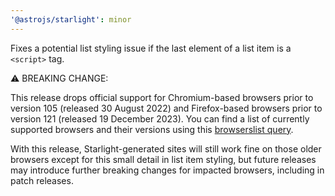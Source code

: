 ```yaml
---
'@astrojs/starlight': minor
---
```


Fixes a potential list styling issue if the last element of a list item is a `<script>` tag.

⚠️ BREAKING CHANGE:

This release drops official support for Chromium-based browsers prior to version 105 (released 30 August 2022) and Firefox-based browsers prior to version 121 (released 19 December 2023). You can find a list of currently supported browsers and their versions using this [browserslist query](https://browsersl.ist/#q=%3E+0.5%25%2C+not+dead%2C+Chrome+%3E%3D+105%2C+Edge+%3E%3D+105%2C+Firefox+%3E%3D+121%2C+Safari+%3E%3D+15.4%2C+iOS+%3E%3D+15.4%2C+not+op_mini+all).

With this release, Starlight-generated sites will still work fine on those older browsers except for this small detail in list item styling, but future releases may introduce further breaking changes for impacted browsers, including in patch releases.
